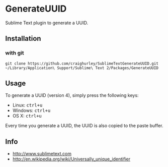 GenerateUUID
============

Sublime Text plugin to generate a UUID.

## Installation
### with git
    git clone https://github.com/craighurley/SublimeTextGenerateUUID.git ~/Library/Application\ Support/Sublime\ Text 2/Packages/GenerateUUID

## Usage
To generate a UUID (version 4), simply press the following keys:

- Linux: <kbd>ctrl+u</kbd>
- Windows: <kbd>ctrl+u</kbd>
- OS X: <kbd>ctrl+u</kbd>

Every time you generate a UUID, the UUID is also copied to the paste buffer.

## Info

- http://www.sublimetext.com
- http://en.wikipedia.org/wiki/Universally_unique_identifier
